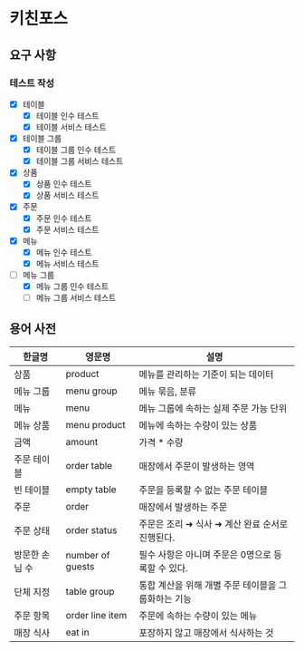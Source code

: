 # 키친포스

## 요구 사항
### 테스트 작성
- [x] 테이블
    - [x] 테이블 인수 테스트
    - [x] 테이블 서비스 테스트
- [x] 테이블 그룹
    - [x] 테이블 그룹 인수 테스트
    - [x] 테이블 그룹 서비스 테스트
- [x] 상품
    - [x] 상품 인수 테스트
    - [x] 상품 서비스 테스트
- [x] 주문
    - [x] 주문 인수 테스트
    - [x] 주문 서비스 테스트
- [x] 메뉴
    - [x] 메뉴 인수 테스트
    - [x] 메뉴 서비스 테스트
- [ ] 메뉴 그룹
    - [x] 메뉴 그룹 인수 테스트
    - [ ] 메뉴 그룹 서비스 테스트

## 용어 사전

| 한글명 | 영문명 | 설명 |
| --- | --- | --- |
| 상품 | product | 메뉴를 관리하는 기준이 되는 데이터 |
| 메뉴 그룹 | menu group | 메뉴 묶음, 분류 |
| 메뉴 | menu | 메뉴 그룹에 속하는 실제 주문 가능 단위 |
| 메뉴 상품 | menu product | 메뉴에 속하는 수량이 있는 상품 |
| 금액 | amount | 가격 * 수량 |
| 주문 테이블 | order table | 매장에서 주문이 발생하는 영역 |
| 빈 테이블 | empty table | 주문을 등록할 수 없는 주문 테이블 |
| 주문 | order | 매장에서 발생하는 주문 |
| 주문 상태 | order status | 주문은 조리 ➜ 식사 ➜ 계산 완료 순서로 진행된다. |
| 방문한 손님 수 | number of guests | 필수 사항은 아니며 주문은 0명으로 등록할 수 있다. |
| 단체 지정 | table group | 통합 계산을 위해 개별 주문 테이블을 그룹화하는 기능 |
| 주문 항목 | order line item | 주문에 속하는 수량이 있는 메뉴 |
| 매장 식사 | eat in | 포장하지 않고 매장에서 식사하는 것 |
